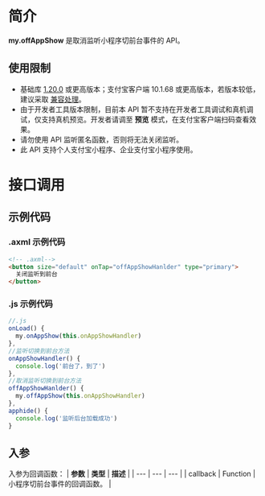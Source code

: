 # 简介

**my.offAppShow** 是取消监听小程序切前台事件的 API。

## 使用限制

- 基础库 [1.20.0](https://opendocs.alipay.com/mini/framework/lib) 或更高版本；支付宝客户端 10.1.68 或更高版本，若版本较低，建议采取 [兼容处理](https://opendocs.alipay.com/mini/framework/compatibility)。
- 由于开发者工具版本限制，目前本 API 暂不支持在开发者工具调试和真机调试，仅支持真机预览。开发者请调至 **预览** 模式，在支付宝客户端扫码查看效果。
- 请勿使用 API 监听匿名函数，否则将无法关闭监听。
- 此 API 支持个人支付宝小程序、企业支付宝小程序使用。

# 接口调用

## 示例代码

### .axml 示例代码

```html
<!-- .axml-->
<button size="default" onTap="offAppShowHanlder" type="primary">
  关闭监听到前台
</button>
```

### .js 示例代码

```javascript
//.js
onLoad() {
  my.onAppShow(this.onAppShowHandler)
},
//监听切换到前台方法
onAppShowHandler() {
  console.log('前台了，到了')
},
//取消监听切换到前台方法
offAppShowHanlder() {
  my.offAppShow(this.onAppShowHandler)
},
apphide() {
  console.log('监听后台加载成功')
}
```

## 入参

入参为回调函数： | **参数** | **类型** | **描述** | | --- | --- | --- | | callback | Function | 小程序切前台事件的回调函数。 |
